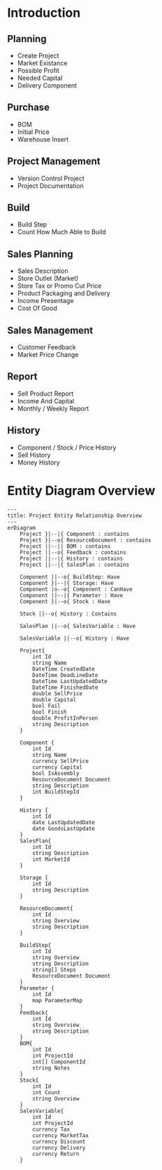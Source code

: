 
# Introduction 

## Planning 
- Create Project 
- Market Existance 
- Possible Profit 
- Needed Capital 
- Delivery Component 

## Purchase 
- BOM 
- Initial Price 
- Warehouse Insert 

## Project Management 
- Version Control Project 
- Project Documentation 

## Build 
- Build Step 
- Count How Much Able to Build

## Sales Planning 
- Sales Description 
- Store Outlet (Market)
- Store Tax or Promo Cut Price 
- Product Packaging and Delivery 
- Income Presentage 
- Cost Of Good 

## Sales Management 
- Customer Feedback 
- Market Price Change 

## Report
- Sell Product Report 
- Income And Capital
- Monthly / Weekly Report 

## History
- Component / Stock / Price History 
- Sell History 
- Money History 

# Entity Diagram Overview

```mermaid
---
title: Project Entity Relationship Overview
---
erDiagram
    Project }|--|{ Component : contains
    Project }|--o{ ResourceDocument : contains
    Project ||--|| BOM : contains
    Project ||--o{ Feedback : contains
    Project ||--|{ History : contains
    Project ||--|{ SalesPlan : contains

    Component ||--o{ BuildStep: Have
    Component }|--|{ Storage: Have
    Component |o--o{ Component : CanHave
    Component ||--|{ Parameter : Have
    Component }|--o{ Stock : Have

    Stock ||--o{ History : Contains

    SalesPlan ||--o{ SalesVariable : Have

    SalesVariable ||--o{ History : Have

    Project{
        int Id 
        string Name 
        DateTime CreatedDate 
        DateTime DeadLineDate 
        DateTime LastUpdatedDate 
        DateTime FinishedDate 
        double SellPrice 
        double Capital 
        bool Fail 
        bool Finish 
        double ProfitInPersen 
        string Description 
    }

    Component {
        int Id 
        string Name
        currency SellPrice
        currency Capital
        bool IsAssembly
        ResourceDocument Document
        string Description
        int BuildStepId
    }

    History {
        int Id 
        date LastUpdatedDate
        date GoodsLastUpdate
    }
    SalesPlan{
        int Id
        string Description
        int MarketId
    }

    Storage {
        int Id
        string Description
    }

    ResourceDocument{
        int Id 
        string Overview
        string Description
    }

    BuildStep{
        int Id 
        string Overview
        string Description
        string[] Steps
        ResourceDocument Document 
    }
    Parameter {
        int Id 
        map ParameterMap
    }
    Feedback{
        int Id 
        string Overview 
        string Description
    }
    BOM{
        int Id 
        int ProjectId 
        int[] ComponentId
        string Notes
    }
    Stock{
        int Id 
        int Count 
        string Overview
    }
    SalesVariable{
        int Id 
        int ProjectId 
        currency Tax
        currency MarketTax
        currency Discount
        currency Delivery 
        currency Return
    }
```


